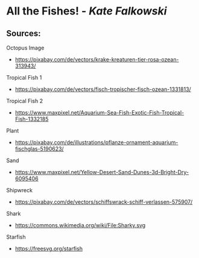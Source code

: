 # All the Fishes! - *Kate Falkowski*
## Sources:
Octopus Image
- https://pixabay.com/de/vectors/krake-kreaturen-tier-rosa-ozean-313943/

Tropical Fish 1
- https://pixabay.com/de/vectors/fisch-tropischer-fisch-ozean-1331813/ 

Tropical Fish 2
- https://www.maxpixel.net/Aquarium-Sea-Fish-Exotic-Fish-Tropical-Fish-1332185 

Plant
- https://pixabay.com/de/illustrations/pflanze-ornament-aquarium-fischglas-5190623/

Sand
- https://www.maxpixel.net/Yellow-Desert-Sand-Dunes-3d-Bright-Dry-6095406

Shipwreck
- https://pixabay.com/de/vectors/schiffswrack-schiff-verlassen-575907/

Shark
- https://commons.wikimedia.org/wiki/File:Sharky.svg

Starfish
- https://freesvg.org/starfish
